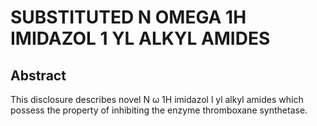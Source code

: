 # SUBSTITUTED N OMEGA 1H IMIDAZOL 1 YL ALKYL AMIDES

## Abstract
This disclosure describes novel N ω 1H imidazol l yl alkyl amides which possess the property of inhibiting the enzyme thromboxane synthetase.